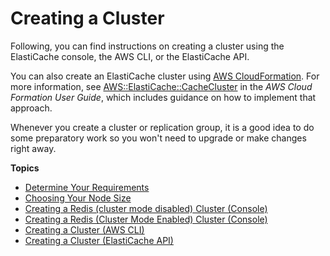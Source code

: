 # Creating a Cluster<a name="Clusters.Create"></a>

Following, you can find instructions on creating a cluster using the ElastiCache console, the AWS CLI, or the ElastiCache API\.

You can also create an ElastiCache cluster using [AWS CloudFormation](https://docs.aws.amazon.com/AWSCloudFormation/latest/UserGuide/Welcome.html)\. For more information, see [ AWS::ElastiCache::CacheCluster](https://docs.aws.amazon.com/AWSCloudFormation/latest/UserGuide/aws-properties-elasticache-cache-cluster.html) in the *AWS Cloud Formation User Guide*, which includes guidance on how to implement that approach\.

Whenever you create a cluster or replication group, it is a good idea to do some preparatory work so you won't need to upgrade or make changes right away\.

**Topics**
+ [Determine Your Requirements](cluster-create-determine-requirements.md)
+ [Choosing Your Node Size](nodes-select-size.md)
+ [Creating a Redis \(cluster mode disabled\) Cluster \(Console\)](Clusters.Create.CON.Redis.md)
+ [Creating a Redis \(Cluster Mode Enabled\) Cluster \(Console\)](Clusters.Create.CON.RedisCluster.md)
+ [Creating a Cluster \(AWS CLI\)](Clusters.Create.CLI.md)
+ [Creating a Cluster \(ElastiCache API\)](Clusters.Create.API.md)